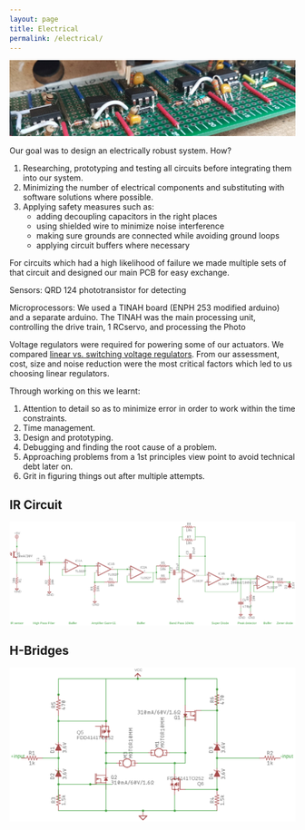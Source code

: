 ```yaml
---
layout: page
title: Electrical
permalink: /electrical/
---
```


![circuitry](/assets/circuitry.jpg)

Our goal was to design an electrically robust system. How?

1. Researching, prototyping and testing all circuits before integrating them into our system.
2. Minimizing the number of electrical components and substituting with software solutions where possible.
3. Applying safety measures such as:
    - adding decoupling capacitors in the right places
    - using shielded wire to minimize noise interference
    - making sure grounds are connected while avoiding ground loops
    - applying circuit buffers where necessary


For circuits which had a high likelihood of failure we made multiple sets of that circuit and designed our main PCB for easy exchange.

Sensors:
QRD 124 phototransistor for detecting 

Microprocessors: We used a TINAH board (ENPH 253 modified arduino) and a separate arduino. The TINAH was the main processing unit, controlling the drive train, 1 RCservo, and processing the Photo

Voltage regulators were required for powering some of our actuators. We compared [linear vs. switching voltage regulators](https://www.renesas.com/us/en/products/power-management/linear-vs-switching-regulators.html). From our assessment, cost, size and noise reduction were the most critical factors which led to us choosing linear regulators.

Through working on this we learnt:

1. Attention to detail so as to minimize error in order to work within the time constraints.
2. Time management.
3. Design and prototyping.
4. Debugging and finding the root cause of a problem.
5. Approaching problems from a 1st principles view point to avoid technical debt later on.
6. Grit in figuring things out after multiple attempts.

## IR Circuit

![IR-circuit-diagram](/assets/ir_circuit.png)

## H-Bridges

![H-Bridge Circuit](/assets/hbridge.png)
